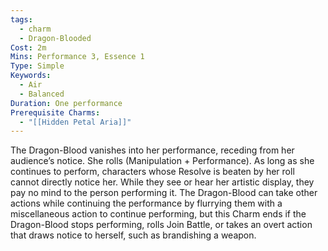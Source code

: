 ```yaml
---
tags:
  - charm
  - Dragon-Blooded
Cost: 2m
Mins: Performance 3, Essence 1
Type: Simple
Keywords:
  - Air
  - Balanced
Duration: One performance
Prerequisite Charms:
  - "[[Hidden Petal Aria]]"
---
```

The Dragon-Blood vanishes into her performance, receding from her audience’s notice. She rolls (Manipulation + Performance). As long as she continues to perform, characters whose Resolve is beaten by her roll cannot directly notice her. While they see or hear her artistic display, they pay no mind to the person performing it. The Dragon-Blood can take other actions while continuing the performance by flurrying them with a miscellaneous action to continue performing, but this Charm ends if the Dragon-Blood stops performing, rolls Join Battle, or takes an overt action that draws notice to herself, such as brandishing a weapon.